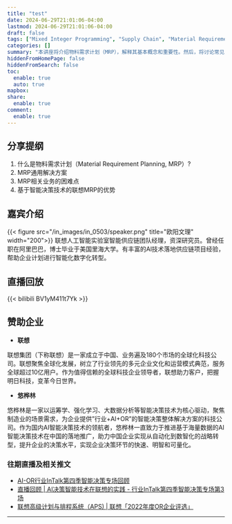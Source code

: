 ```yaml
---
title: "test"
date: 2024-06-29T21:01:06-04:00
lastmod: 2024-06-29T21:01:06-04:00
draft: false
tags: ["Mixed Integer Programming", "Supply Chain", "Material Requirement Planning"]
categories: []
summary: "本讲座将介绍物料需求计划（MRP），解释其基本概念和重要性。然后，将讨论常见的MRP解决方案，分析实施过程中遇到的主要困难点。最后，讲座将展示基于智能决策技术的联想MRP系统，强调其在提升效率和优化资源管理方面的独特优势。"
hiddenFromHomePage: false
hiddenFromSearch: false
toc:
  enable: true
  auto: true
mapbox:
share:
  enable: true
comment:
  enable: true
---
```



## 分享提纲
1. 什么是物料需求计划（Material Requirement Planning, MRP）?
2. MRP通用解决方案
3. MRP相关业务的困难点
4. 基于智能决策技术的联想MRP的优势


## 嘉宾介绍
{{< figure src="/in_images/in_0503/speaker.png" title="欧阳文理" width="200">}}
联想人工智能实验室智能供应链团队经理，资深研究员。曾经任职在阿里巴巴，博士毕业于美国里海大学。有丰富的Al技术落地供应链项目经验，帮助企业计划进行智能化数字化转型。


## 直播回放
{{< bilibili BV1yM411t7Yk >}}


## 赞助企业
- **联想**

联想集团（下称联想）是一家成立于中国、业务遍及180个市场的全球化科技公司。联想聚焦全球化发展，树立了行业领先的多元企业文化和运营模式典范，服务全球超过10亿用户。作为值得信赖的全球科技企业领导者，联想助力客户，把握明日科技，变革今日世界。

- **悠桦林**

悠桦林是一家以运筹学、强化学习、大数据分析等智能决策技术为核心驱动，聚焦制造业的场景需求，为企业提供”行业+AI+OR”的智能决策整体解决方案的科技公司。作为国内AI智能决策技术的领航者，悠桦林一直致力于推进基于海量数据的AI智能决策技术在中国的落地推广，助力中国企业实现从自动化到数智化的战略转型，提升企业的决策水平，实现企业决策环节的快速、明智和可量化。


### 往期直播及相关推文
- [AI-OR行业InTalk第四季智能决策专场回顾](https://mp.weixin.qq.com/s/vAjfNrYPzXIY75Us_5qDIw)
- [直播回顾 | AI决策智能技术在联想的实践 - 行业InTalk第四季智能决策专场第3场](https://mp.weixin.qq.com/s/mhcS79OonqRrHu8u_oIRzA)
- [联想高级计划与排程系统（APS) | 联想「2022年度OR企业评选」](https://mp.weixin.qq.com/s/8fX_d67y4AjjLBlBlW3cyw)
---
